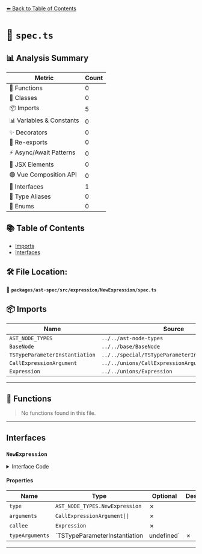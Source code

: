 [⬅️ Back to Table of Contents](../../../../../index.md)

# 📄 `spec.ts`

## 📊 Analysis Summary

| Metric | Count |
|--------|-------|
| 🔧 Functions | 0 |
| 🧱 Classes | 0 |
| 📦 Imports | 5 |
| 📊 Variables & Constants | 0 |
| ✨ Decorators | 0 |
| 🔄 Re-exports | 0 |
| ⚡ Async/Await Patterns | 0 |
| 💠 JSX Elements | 0 |
| 🟢 Vue Composition API | 0 |
| 📐 Interfaces | 1 |
| 📑 Type Aliases | 0 |
| 🎯 Enums | 0 |

## 📚 Table of Contents

- [Imports](#imports)
- [Interfaces](#interfaces)

## 🛠️ File Location:
📂 **`packages/ast-spec/src/expression/NewExpression/spec.ts`**

## 📦 Imports

| Name | Source |
|------|--------|
| `AST_NODE_TYPES` | `../../ast-node-types` |
| `BaseNode` | `../../base/BaseNode` |
| `TSTypeParameterInstantiation` | `../../special/TSTypeParameterInstantiation/spec` |
| `CallExpressionArgument` | `../../unions/CallExpressionArgument` |
| `Expression` | `../../unions/Expression` |


---

## 🔧 Functions

> No functions found in this file.


---

## Interfaces

### `NewExpression`

<details><summary>Interface Code</summary>

```ts
export interface NewExpression extends BaseNode {
  type: AST_NODE_TYPES.NewExpression;
  arguments: CallExpressionArgument[];
  callee: Expression;
  typeArguments: TSTypeParameterInstantiation | undefined;
}
```
</details>

#### Properties

| Name | Type | Optional | Description |
|------|------|----------|-------------|
| `type` | `AST_NODE_TYPES.NewExpression` | ✗ |  |
| `arguments` | `CallExpressionArgument[]` | ✗ |  |
| `callee` | `Expression` | ✗ |  |
| `typeArguments` | `TSTypeParameterInstantiation | undefined` | ✗ |  |


---
